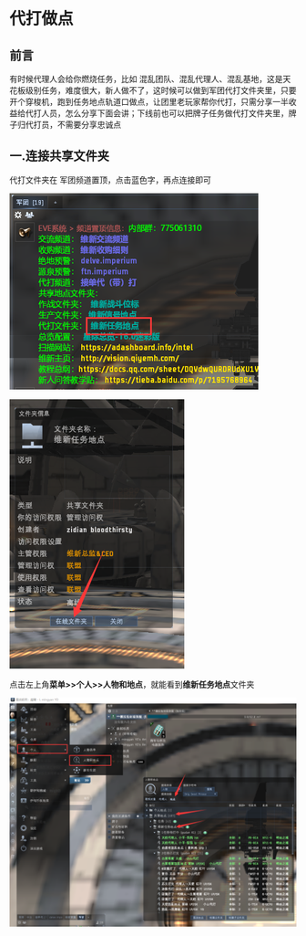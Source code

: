 # 代打做点

## 前言

有时候代理人会给你燃烧任务，比如 混乱团队、混乱代理人、混乱基地，这是天花板级别任务，难度很大，新人做不了，这时候可以做到军团代打文件夹里，只要开个穿梭机，跑到任务地点轨道口做点，让团里老玩家帮你代打，只需分享一半收益给代打人员，怎么分享下面会讲；下线前也可以把牌子任务做代打文件夹里，牌子归代打员，不需要分享忠诚点

## 一.连接共享文件夹

代打文件夹在 军团频道置顶，点击蓝色字，再点连接即可

![](../../.gitbook/assets/QQ截图20210704155214.png)

![](../../.gitbook/assets/QQ图片20210710213119.png)

点击左上角**菜单>>个人>>人物和地点**，就能看到**维新任务地点**文件夹

![](../../.gitbook/assets/QQ截图20210704155408.png)
